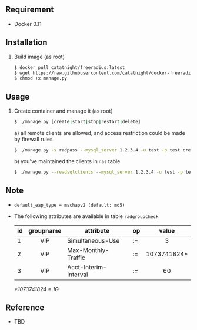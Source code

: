 ## Requirement
+ Docker 0.11

## Installation
1. Build image (as root)

	```bash
	$ docker pull catatnight/freeradius:latest
	$ wget https://raw.githubusercontent.com/catatnight/docker-freeradius/master/v2/manage.py
	$ chmod +x manage.py
	```

## Usage
1. Create container and manage it (as root)

	```bash
	$ ./manage.py [create|start|stop|restart|delete]
	```
	a) all remote clients are allowed, and access restriction could be made by firewall rules

	```bash
	$ ./manage.py -s radpass --mysql_server 1.2.3.4 -u test -p test create
	```
	b) you've maintained the clients in `nas` table

	```bash
	$ ./manage.py --readsqlclients --mysql_server 1.2.3.4 -u test -p test create
	```

## Note
+ ```default_eap_type = mschapv2 (default: md5)```
+ The following attributes are available in table `radgroupcheck`

	| id | groupname | attribute | op | value |
	|---|:---:|---|---|:---:|
	| 1 | VIP | Simultaneous-Use | := | 3 |
	| 2 | VIP | Max-Monthly-Traffic | := | 1073741824* |
	| 3 | VIP | Acct-Interim-Interval | := | 60 |
	*\*1073741824 = 1G*

## Reference
+ TBD


